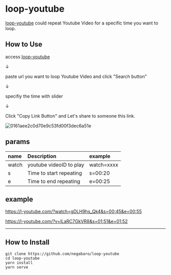 

# loop-youtube

[loop-youtube] could repeat Youtube Video for a specific time you want to loop.



## How to Use

access [loop-youtube]

↓

paste url you want to loop Youtube Video and click "Search button"

↓

specifiy the time with slider

↓

Click "Copy Link Button" and Let's share to someone this link.

![0161aee2c0d70e9c53fd00f3dec6a51e](https://user-images.githubusercontent.com/4640346/103184979-bbd29d00-48fd-11eb-92de-4dcde731766e.gif)



## params

|name|Description|example|
|:---|:---|:---|
|watch|youtube videoID to play|watch=xxxx|
|s|Time to start repeating |s=00:20|
|e|Time to end repeating|e=00:25|


## example

https://l-youtube.com/?watch=gDLH9hs_Qk4&s=00:45&e=00:55

https://l-youtube.com/?v=lLaRC7GkVR8&s=01:51&e=01:52

---


## How to Install

```
git clone https://github.com/negabaro/loop-youtube
cd loop-youtube
yarn install
yarn serve
```

[loop-youtube]: https://l-youtube.com
